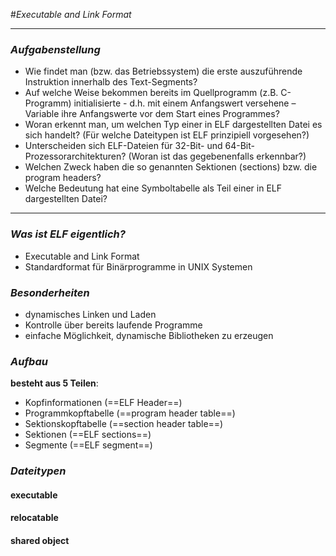 #_Executable and Link Format_
***
### _Aufgabenstellung_
- Wie findet man (bzw. das Betriebssystem) die erste auszuführende Instruktion innerhalb des Text-Segments?- Auf welche Weise bekommen bereits im Quellprogramm (z.B. C-Programm) initialisierte - d.h. mit einem Anfangswert versehene – Variable ihre Anfangswerte vor dem Start eines Programmes?- Woran erkennt man, um welchen Typ einer in ELF dargestellten Datei es sich handelt? (Für welche Dateitypen ist ELF prinzipiell vorgesehen?)- Unterscheiden sich ELF-Dateien für 32-Bit- und 64-Bit-Prozessorarchitekturen? (Woran ist das gegebenenfalls erkennbar?)- Welchen Zweck haben die so genannten Sektionen (sections) bzw. die program headers?- Welche Bedeutung hat eine Symboltabelle als Teil einer in ELF dargestellten Datei?

***

### _Was ist ELF eigentlich?_
- Executable and Link Format
- Standardformat für Binärprogramme in UNIX Systemen

### _Besonderheiten_
- dynamisches Linken und Laden
- Kontrolle über bereits laufende Programme
- einfache Möglichkeit, dynamische Bibliotheken zu erzeugen

### _Aufbau_
**besteht aus 5 Teilen**:
- Kopfinformationen (==ELF Header==)
- Programmkopftabelle (==program header table==)
- Sektionskopftabelle (==section header table==)
- Sektionen (==ELF sections==)
- Segmente (==ELF segment==)

### _Dateitypen_
#### executable

#### relocatable

#### shared object
